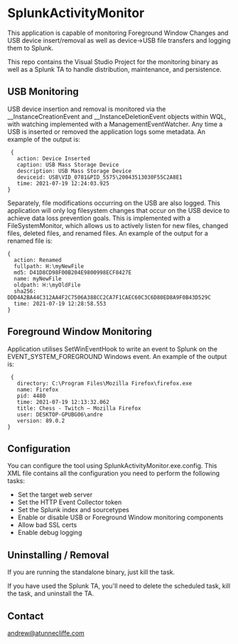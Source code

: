 # SplunkActivityMonitor

This application is capable of monitoring Foreground Window Changes and USB device insert/removal as well as device->USB file transfers and logging them to Splunk. 

This repo contains the Visual Studio Project for the monitoring binary as well as a Splunk TA to handle distribution, maintenance, and persistence. 

## USB Monitoring
USB device insertion and removal is monitored via the __InstanceCreationEvent and __InstanceDeletionEvent objects within WQL, with watching implemented with a ManagementEventWatcher. Any time a USB is inserted or removed the application logs some metadata. An example of the output is:

     {
       action: Device Inserted
       caption: USB Mass Storage Device
       description: USB Mass Storage Device
       deviceid: USB\VID_0781&PID_5575\20043513030F55C2A8E1
       time: 2021-07-19 12:24:03.925
    } 

Separately, file modifications occurring on the USB are also logged. This application will only log filesystem changes that occur on the USB device to achieve data loss prevention goals. This is implemented with a FileSystemMonitor, which allows us to actively listen for new files, changed files, deleted files, and renamed files. An example of the output for a renamed file is:

    {
      action: Renamed
      fullpath: H:\myNewFile
      md5: D41D8CD98F00B204E9800998ECF8427E
      name: myNewFile
      oldpath: H:\myOldFile
      sha256: DDD4A2BA44C312AA4F2C7506A388CC2CA7F1CAEC60C3C6D80ED8A9F0B43D529C
      time: 2021-07-19 12:28:58.553
    } 

## Foreground Window Monitoring
Application utilises SetWinEventHook to write an event to Splunk on the EVENT_SYSTEM_FOREGROUND Windows event. 
An example of the output is:

     {
       directory: C:\Program Files\Mozilla Firefox\firefox.exe
       name: Firefox
       pid: 4480
       time: 2021-07-19 12:13:32.062
       title: Chess - Twitch — Mozilla Firefox
       user: DESKTOP-GPUBG06\andre
       version: 89.0.2
    } 

## Configuration
You can configure the tool using SplunkActivityMonitor.exe.config. This XML file contains all the configuration you need to perform the following tasks:
* Set the target web server 
* Set the HTTP Event Collector token
* Set the Splunk index and sourcetypes
* Enable or disable USB or Foreground Window monitoring components
* Allow bad SSL certs 
* Enable debug logging

## Uninstalling / Removal
If you are running the standalone binary, just kill the task. 

If you have used the Splunk TA, you'll need to delete the scheduled task, kill the task, and uninstall the TA. 

## Contact
andrew@atunnecliffe.com
